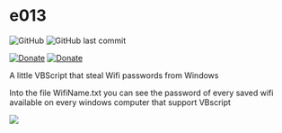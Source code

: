 # e013

![GitHub](https://img.shields.io/github/license/0v3rl0w/e013.svg) ![GitHub last commit](https://img.shields.io/github/last-commit/0v3rl0w/e013.svg)

[![Donate][link-icon-coffee]][link-coffee] [![Donate][link-icon-computer]][link-computer]


[link-icon-coffee]: https://img.shields.io/badge/%E2%98%95-buy%20me%20a%20coffee-aa0000.svg
[link-coffee]: https://www.paypal.me/0v3rl0w/5eur
[link-icon-computer]: https://img.shields.io/badge/%F0%9F%92%BB-Buy%20me%20a%20new%20laptop-aa0000.svg
[link-computer]: https://www.paypal.me/0v3rl0w/2000eur


A little VBScript that steal Wifi passwords from Windows 

Into the file WifiName.txt you can see the password of every saved wifi available on every windows computer that support VBscript 

![](https://i.imgur.com/wxT1Uj2.png)


